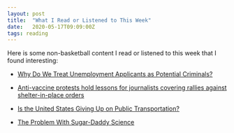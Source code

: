 ```yaml
---
layout: post
title:  "What I Read or Listened to This Week"
date:   2020-05-17T09:09:00Z
tags: reading
---
```

Here is some non-basketball content I read or listened to this week that I found interesting:


* [Why Do We Treat Unemployment Applicants as Potential Criminals?](https://www.governing.com/now/Why-Do-We-Treat-Unemployment-Applicants-as-Potential-Criminals.html)

* [Anti-vaccine protests hold lessons for journalists covering rallies against shelter-in-place orders](https://calmatters.org/commentary/anti-vaccine-protests-hold-lessons-for-journalists-covering-rallies-against-shelter-in-place-orders/)

* [Is the United States Giving Up on Public Transportation?](https://pedestrianobservations.com/2020/05/15/is-the-united-states-giving-up-on-public-transportation/)

* [The Problem With Sugar-Daddy Science](https://www.theatlantic.com/ideas/archive/2019/09/problem-sugar-daddy-science/598231/)
